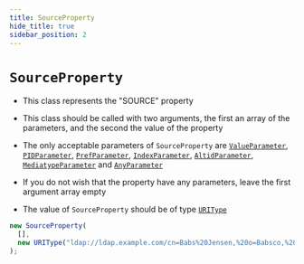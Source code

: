 ```yaml
---
title: SourceProperty
hide_title: true
sidebar_position: 2
---
```


# `SourceProperty`

- This class represents the "SOURCE" property

- This class should be called with two arguments, the first an array of the parameters, and the second the value of the property

- The only acceptable parameters of `SourceProperty` are [`ValueParameter`](/documentation/parameters/valueparameter), [`PIDParameter`](/documentation/parameters/pidparameter), [`PrefParameter`](/documentation/parameters/prefparameter), [`IndexParameter`](/documentation/parameters/indexparameter), [`AltidParameter`](/documentation/parameters/altidparameter), [`MediatypeParameter`](/documentation/parameters/mediatypeparameter) and [`AnyParameter`](/documentation/parameters/anyparameter)

- If you do not wish that the property have any parameters, leave the first argument array empty

- The value of `SourceProperty` should be of type [`URIType`](/documentation/values/uritype)

```js
new SourceProperty(
  [],
  new URIType("ldap://ldap.example.com/cn=Babs%20Jensen,%20o=Babsco,%20c=US")
);
```
